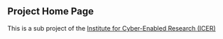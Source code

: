 ## Project Home Page 

This is a sub project of the [Institute for Cyber-Enabled Research (ICER)](https://icer.msu.edu) 


